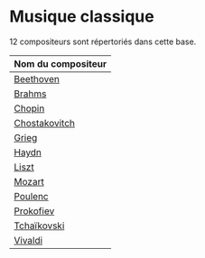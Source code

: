# Musique classique

12 compositeurs sont répertoriés dans cette base.

|Nom du compositeur |
|-------------------|
|[Beethoven](https://github.com/LouisJustinTALLOT/Musique_classique/blob/master/Compositeurs/Beethoven.md)|
|[Brahms](https://github.com/LouisJustinTALLOT/Musique_classique/blob/master/Compositeurs/Brahms.md)|
|[Chopin](https://github.com/LouisJustinTALLOT/Musique_classique/blob/master/Compositeurs/Chopin.md)|
|[Chostakovitch](https://github.com/LouisJustinTALLOT/Musique_classique/blob/master/Compositeurs/Chostakovitch.md)|
|[Grieg](https://github.com/LouisJustinTALLOT/Musique_classique/blob/master/Compositeurs/Grieg.md)|
|[Haydn](https://github.com/LouisJustinTALLOT/Musique_classique/blob/master/Compositeurs/Haydn.md)|
|[Liszt](https://github.com/LouisJustinTALLOT/Musique_classique/blob/master/Compositeurs/Liszt.md)|
|[Mozart](https://github.com/LouisJustinTALLOT/Musique_classique/blob/master/Compositeurs/Mozart.md)|
|[Poulenc](https://github.com/LouisJustinTALLOT/Musique_classique/blob/master/Compositeurs/Poulenc.md)|
|[Prokofiev](https://github.com/LouisJustinTALLOT/Musique_classique/blob/master/Compositeurs/Prokofiev.md)|
|[Tchaïkovski](https://github.com/LouisJustinTALLOT/Musique_classique/blob/master/Compositeurs/Tchaïkovski.md)|
|[Vivaldi](https://github.com/LouisJustinTALLOT/Musique_classique/blob/master/Compositeurs/Vivaldi.md)|
